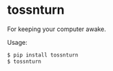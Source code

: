 # tossnturn

For keeping your computer awake.

Usage:

```sh
$ pip install tossnturn
$ tossnturn
```

